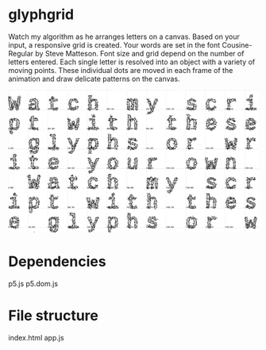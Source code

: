 # glyphgrid

Watch my algorithm as he arranges letters on a canvas. Based on your input, a responsive grid is created. Your words are set in the font Cousine-Regular by Steve Matteson. Font size and grid depend on the number of letters entered. Each single letter is resolved into an object with a variety of moving points. These individual dots are moved in each frame of the animation and draw delicate patterns on the canvas.

![glyphgrid](img/342_glyphs_matthias_jaeger.jpg)

# Dependencies
p5.js
p5.dom.js

# File structure
index.html
app.js
